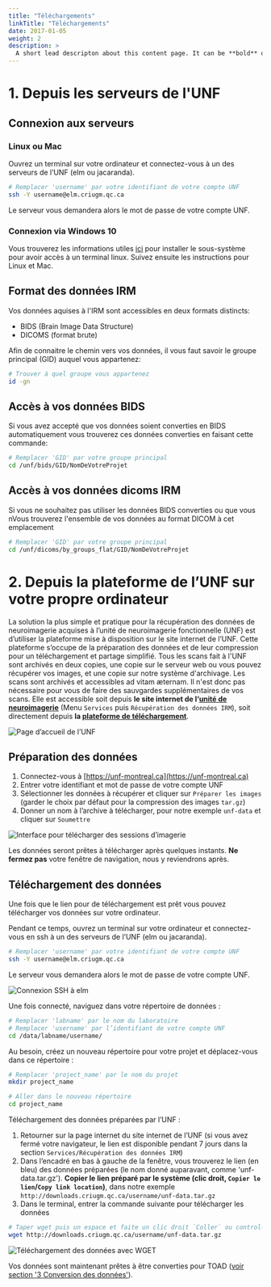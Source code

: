 ```yaml
---
title: "Téléchargements"
linkTitle: "Téléchargements"
date: 2017-01-05
weight: 2
description: >
  A short lead descripton about this content page. It can be **bold** or _italic_ and can be split over multiple paragraphs.
---
```


# 1. Depuis les serveurs de l'UNF

## Connexion aux serveurs

### Linux ou Mac
Ouvrez un terminal sur votre ordinateur et connectez-vous à un des serveurs de l’UNF (elm ou jacaranda).

~~~bash
# Remplacer 'username' par votre identifiant de votre compte UNF
ssh -Y username@elm.criugm.qc.ca
~~~

Le serveur vous demandera alors le mot de passe de votre compte UNF.

### Connexion via Windows 10

Vous trouverez les informations utiles [ici](https://docs.microsoft.com/fr-ca/windows/wsl/install-win10) pour installer le sous-système pour avoir accès à un terminal linux.
Suivez ensuite les instructions pour Linux et Mac.

## Format des données IRM

Vos données aquises à l'IRM sont accessibles en deux formats distincts:

- BIDS (Brain Image Data Structure)
- DICOMS (format brute)

Afin de connaitre le chemin vers vos données, il vous faut savoir le groupe principal (GID) auquel vous appartenez:
~~~bash
# Trouver à quel groupe vous appartenez
id -gn
~~~

## Accès à vos données BIDS

Si vous avez accepté que vos données soient converties en BIDS automatiquement vous trouverez ces données converties en faisant cette commande:

~~~bash
# Remplacer 'GID' par votre groupe principal
cd /unf/bids/GID/NomDeVotreProjet
~~~

## Accès à vos données dicoms IRM

Si vous ne souhaitez pas utiliser les données BIDS converties ou que vous nVous trouverez l'ensemble de vos données au format DICOM à cet emplacement

~~~bash
# Remplacer 'GID' par votre groupe principal
cd /unf/dicoms/by_groups_flat/GID/NomDeVotreProjet
~~~

# 2. Depuis la plateforme de l’UNF sur votre propre ordinateur

La solution la plus simple et pratique pour la récupération des données de neuroimagerie acquises à l’unité de neuroimagerie fonctionnelle (UNF) est d’utiliser la plateforme mise à disposition sur le site internet de l’UNF.
Cette plateforme s’occupe de la préparation des données et de leur compression pour un téléchargement et partage simplifié. Tous les scans fait à l'UNF sont archivés en deux copies, une copie sur le serveur web ou vous pouvez récupérer vos images, et une copie sur notre système d'archivage. Les scans sont archivés et accessibles ad vitam æternam. Il n'est donc pas nécessaire pour vous de faire des sauvgardes supplémentaires de vos scans.
Elle est accessible soit depuis **le site internet de l‘[unité de neuroimagerie](http://www.unf-montreal.ca)** (Menu `Services` puis `Récupération des données IRM`), soit directement depuis **la [plateforme de téléchargement](https://unf-montreal.ca)**.

![Page d’accueil de l’UNF](/images/docs/fr/website_home.png)

## Préparation des données

1. Connectez-vous à [https://unf-montreal.ca](https://unf-montreal.ca)
2. Entrer votre identifiant et mot de passe de votre compte UNF
3. Sélectionner les données à récupérer et cliquer sur `Préparer les images` (garder le choix par défaut pour la compression des images `tar.gz`)
4. Donner un nom à l’archive à télécharger, pour notre exemple `unf-data` et cliquer sur `Soumettre`

![Interface pour télécharger des sessions d’imagerie](/images/docs/fr/unf_get_data.png)

Les données seront prêtes à télécharger après quelques instants.
**Ne fermez pas** votre fenêtre de navigation, nous y reviendrons après.

## Téléchargement des données

Une fois que le lien pour de téléchargement est prêt vous pouvez télécharger vos données sur votre ordinateur.

Pendant ce temps, ouvrez un terminal sur votre ordinateur et connectez-vous en ssh à un des serveurs de l’UNF (elm ou jacaranda).

~~~bash
# Remplacer 'username' par votre identifiant de votre compte UNF
ssh -Y username@elm.criugm.qc.ca
~~~

Le serveur vous demandera alors le mot de passe de votre compte UNF.

![Connexion SSH à elm](/images/docs/terminal_ssh.png)

Une fois connecté, naviguez  dans votre répertoire de données :

~~~bash
# Remplacer 'labname' par le nom du laboratoire
# Remplacer 'username' par l’identifiant de votre compte UNF
cd /data/labname/username/
~~~

Au besoin, créez un nouveau répertoire pour votre projet et déplacez-vous dans ce répertoire :

~~~bash
# Remplacer 'project_name' par le nom du projet
mkdir project_name

# Aller dans le nouveau répertoire
cd project_name
~~~

Téléchargement des données préparées par l’UNF :

1. Retourner sur la page internet du site internet de l’UNF (si vous avez fermé votre navigateur, le lien est disponible pendant 7 jours dans la section `Services/Récupération des données IRM`)
2. Dans l’encadré en bas à gauche de la fenêtre, vous trouverez le lien (en bleu) des données préparées (le nom donné auparavant, comme 'unf-data.tar.gz'). **Copier le lien préparé par le système (clic droit, `Copier le lien`/`Copy link location`)**, dans notre exemple `http://downloads.criugm.qc.ca/username/unf-data.tar.gz`
3. Dans le terminal, entrer la commande suivante pour télécharger les données

~~~bash
# Taper wget puis un espace et faite un clic droit `Coller` ou control-shift-v
wget http://downloads.criugm.qc.ca/username/unf-data.tar.gz
~~~

![Téléchargement des données avec WGET](/images/docs/terminal_wget.png)

Vos données sont maintenant prêtes à être converties pour TOAD ([voir section '3 Conversion des données'](#conversion)).